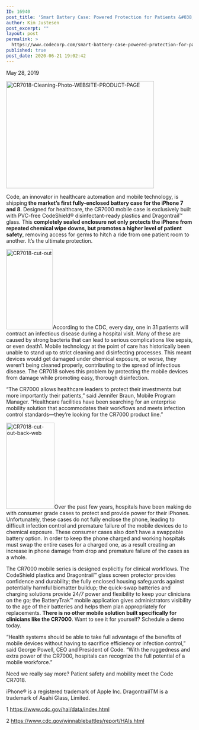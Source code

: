 ```yaml
---
ID: 16940
post_title: 'Smart Battery Case: Powered Protection for Patients &#038; iPhones®'
author: Kim Justesen
post_excerpt: ""
layout: post
permalink: >
  https://www.codecorp.com/smart-battery-case-powered-protection-for-patients-iphones/
published: true
post_date: 2020-06-21 19:02:42
---
```

May 28, 2019

<img class="aligncenter" src="https://codecorp.com/wp-content/uploads/2020/06/CR7018-Cleaning-Photo-WEBSITE-PRODUCT-PAGE.jpg" alt="CR7018-Cleaning-Photo-WEBSITE-PRODUCT-PAGE" width="399" height="289" />

Code, an innovator in healthcare automation and mobile technology, is shipping<strong> the market’s first fully-enclosed battery case for the iPhone 7 and 8</strong>. Designed for healthcare, the CR7000 mobile case is exclusively built with PVC-free CodeShield® disinfectant-ready plastics and Dragontrail™ glass. This <strong>completely sealed enclosure not only protects the iPhone from repeated chemical wipe downs, but promotes a higher level of patient safety</strong>, removing access for germs to hitch a ride from one patient room to another. It’s the ultimate protection.

<img class="alignright" src="https://codecorp.com/wp-content/uploads/2020/06/CR7018-cut-out.png" alt="CR7018-cut-out" width="126" height="216" />According to the CDC, every day, one in 31 patients will contract an infectious disease during a hospital visit. Many of these are caused by strong bacteria that can lead to serious complications like sepsis, or even death1. Mobile technology at the point of care has historically been unable to stand up to strict cleaning and disinfecting processes. This meant devices would get damaged under chemical exposure, or worse, they weren’t being cleaned properly, contributing to the spread of infectious disease. The CR7018 solves this problem by protecting the mobile devices from damage while promoting easy, thorough disinfection.

“The CR7000 allows healthcare leaders to protect their investments but more importantly their patients,” said Jennifer Braun, Mobile Program Manager. “Healthcare facilities have been searching for an enterprise mobility solution that accommodates their workflows and meets infection control standards—they’re looking for the CR7000 product line.”

<img class="alignright" src="https://codecorp.com/wp-content/uploads/2020/06/CR7018-cut-out-back-web.png" alt="CR7018-cut-out-back-web" width="130" height="232" />Over the past few years, hospitals have been making do with consumer grade cases to protect and provide power for their iPhones. Unfortunately, these cases do not fully enclose the phone, leading to difficult infection control and premature failure of the mobile devices do to chemical exposure. These consumer cases also don’t have a swappable battery option. In order to keep the phone charged and working hospitals must swap the entire cases for a charged one, as a result creating an increase in phone damage from drop and premature failure of the cases as a whole.

The CR7000 mobile series is designed explicitly for clinical workflows. The CodeShield plastics and Dragontrail™ glass screen protector provides confidence and durability; the fully enclosed housing safeguards against potentially harmful biomatter buildup; the quick-swap batteries and charging solutions provide 24/7 power and flexibility to keep your clinicians on the go; the BatteryTrak™ mobile application gives administrators visibility to the age of their batteries and helps them plan appropriately for replacements. <strong>There is no other mobile solution built specifically for clinicians like the CR7000</strong>. Want to see it for yourself? Schedule a demo today.

“Health systems should be able to take full advantage of the benefits of mobile devices without having to sacrifice efficiency or infection control,” said George Powell, CEO and President of Code. “With the ruggedness and extra power of the CR7000, hospitals can recognize the full potential of a mobile workforce.”

Need we really say more? Patient safety and mobility meet the Code CR7018.

iPhone® is a registered trademark of Apple Inc. DragontrailTM is a trademark of Asahi Glass, Limited.

1 <a href="https://www.cdc.gov/hai/data/index.html">https://www.cdc.gov/hai/data/index.html</a>

2 <a href="https://www.cdc.gov/winnablebattles/report/HAIs.html">https://www.cdc.gov/winnablebattles/report/HAIs.html</a>